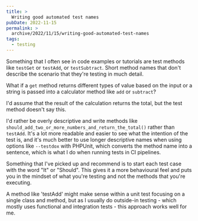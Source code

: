 ```yaml
---
title: >
  Writing good automated test names
pubDate: 2022-11-15
permalink: >
  archive/2022/11/15/writing-good-automated-test-names
tags:
  - testing
---
```


Something that I often see in code examples or tutorials are test methods like `testGet` or `testAdd`, or `testSubtract`. Short method names that don't describe the scenario that they're testing in much detail.

What if a `get` method returns different types of value based on the input or a string is passed into a calculator method like `add` or `subtract`?

I'd assume that the result of the calculation returns the total, but the test method doesn't say this.

I'd rather be overly descriptive and write methods like `should_add_two_or_more_numbers_and_return_the_total()` rather than `testAdd`. It's a lot more readable and easier to see what the intention of the test is, and it's much better to use longer descriptive names when using options like `--testdox` with PHPUnit, which converts the method name into a sentence, which is what I do when running tests in CI pipelines.

Something that I've picked up and recommend is to start each test case with the word "It" or "Should". This gives it a more behavioural feel and puts you in the mindset of what you're testing and not the methods that you're executing.

A method like 'testAdd' might make sense within a unit test focusing on a single class and method, but as I usually do outside-in testing - which mostly uses functional and integration tests - this approach works well for me.
